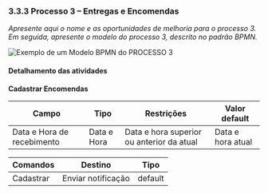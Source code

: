 ### 3.3.3 Processo 3 – Entregas e Encomendas

_Apresente aqui o nome e as oportunidades de melhoria para o processo 3. 
Em seguida, apresente o modelo do processo 3, descrito no padrão BPMN._

![Exemplo de um Modelo BPMN do PROCESSO 3](images/GestãoEncomendas.png "Modelo BPMN do Processo 3.")


#### Detalhamento das atividades

**Cadastrar Encomendas**

| **Campo**       | **Tipo**         | **Restrições** | **Valor default** |
| ---             | ---              | ---            | ---               |
| Data e Hora de recebimento     | Data e Hora   | Data e hora superior ou anterior da atual |  Data e hora atual              |

| **Comandos**         |  **Destino**                   | **Tipo** |
| ---                  | ---                            | ---               |
| Cadastrar              | Enviar notificação             | default           |
